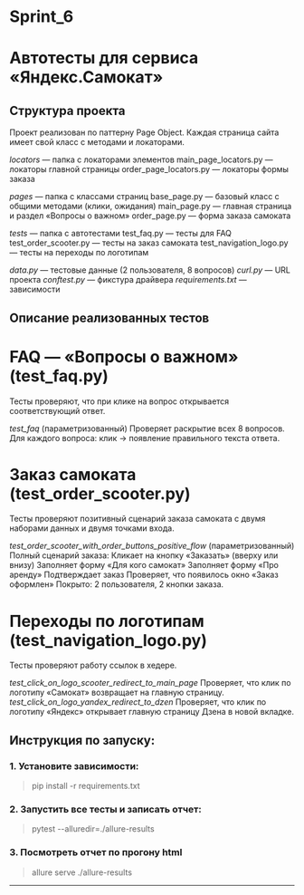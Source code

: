 # Sprint_6

# Автотесты для сервиса «Яндекс.Самокат»
## Структура проекта
Проект реализован по паттерну Page Object.
Каждая страница сайта имеет свой класс с методами и локаторами.

*locators* — папка с локаторами элементов
main_page_locators.py — локаторы главной страницы
order_page_locators.py — локаторы формы заказа

*pages* — папка с классами страниц
base_page.py — базовый класс с общими методами (клики, ожидания)
main_page.py — главная страница и раздел «Вопросы о важном»
order_page.py — форма заказа самоката

*tests* — папка с автотестами
test_faq.py — тесты для FAQ
test_order_scooter.py — тесты на заказ самоката
test_navigation_logo.py — тесты на переходы по логотипам

*data.py* — тестовые данные (2 пользователя, 8 вопросов)
*curl.py* — URL проекта
*conftest.py* — фикстура драйвера
*requirements.txt* — зависимости

## Описание реализованных тестов
# FAQ — «Вопросы о важном» (test_faq.py)
Тесты проверяют, что при клике на вопрос открывается соответствующий ответ.

*test_faq* (параметризованный)
Проверяет раскрытие всех
8 вопросов.
Для каждого вопроса: клик → появление правильного текста ответа.
# Заказ самоката (test_order_scooter.py)
Тесты проверяют позитивный сценарий заказа самоката с двумя наборами данных и двумя точками входа.

*test_order_scooter_with_order_buttons_positive_flow* (параметризованный)
Полный сценарий заказа:
Кликает на кнопку «Заказать» (вверху или внизу)
Заполняет форму «Для кого самокат»
Заполняет форму «Про аренду»
Подтверждает заказ
Проверяет, что появилось окно «Заказ оформлен»
Покрыто: 2 пользователя, 2 кнопки заказа.
# Переходы по логотипам (test_navigation_logo.py)
Тесты проверяют работу ссылок в хедере.

*test_click_on_logo_scooter_redirect_to_main_page*
Проверяет, что клик по логотипу «Самокат» возвращает на главную страницу.
*test_click_on_logo_yandex_redirect_to_dzen*
Проверяет, что клик по логотипу «Яндекс» открывает главную страницу Дзена в новой вкладке.


## <h>Инструкция по запуску:</h>

### <h>1. Установите зависимости:</h>

> pip install -r requirements.txt</h>

### <h>2. Запустить все тесты и записать отчет:</h>

> pytest --alluredir=./allure-results

### <h>3. Посмотреть отчет по прогону html</h>

> allure serve ./allure-results


<hr>
